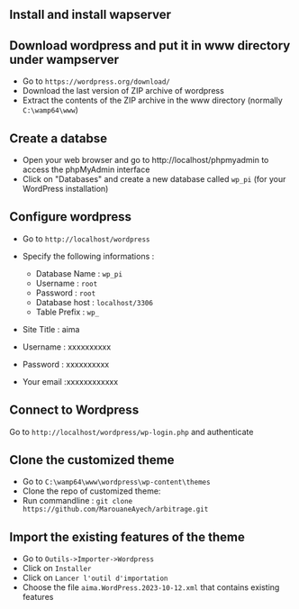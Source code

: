 ## Install and install wapserver

## Download wordpress and put it in www directory under wampserver
- Go to `https://wordpress.org/download/`
- Download the last version of ZIP archive of wordpress
- Extract the contents of the ZIP archive in the www directory (normally `C:\wamp64\www`)

## Create a databse
- Open your web browser and go to http://localhost/phpmyadmin to access the phpMyAdmin interface
- Click on "Databases" and create a new database called `wp_pi` (for your WordPress installation)

## Configure wordpress
- Go to `http://localhost/wordpress`
- Specify the following informations :
  - Database Name : `wp_pi`
  - Username : `root`
  - Password : `root`
  - Database host : `localhost/3306`
  - Table Prefix : `wp_`

- Site Title : aima
- Username : xxxxxxxxxx
- Password : xxxxxxxxxx
- Your email :xxxxxxxxxxxx

## Connect to Wordpress
Go to `http://localhost/wordpress/wp-login.php` and authenticate

## Clone the customized theme
- Go to `C:\wamp64\www\wordpress\wp-content\themes`
- Clone the repo of customized theme:
- Run commandline :
`git clone https://github.com/MarouaneAyech/arbitrage.git`

## Import the existing features of the theme
- Go to `Outils->Importer->Wordpress`
- Click on `Installer`
- Click on `Lancer l'outil d'importation`
- Choose the file `aima.WordPress.2023-10-12.xml` that contains existing features